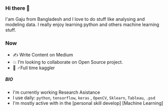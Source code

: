 ### Hi there 👋

I'am Gaju from Bangladesh and I love to do stuff like analysing and modeling data. I really enjoy learning python and others machine learning stuff.

### Now

- ✍️ Write Content on Medium
- :boom: I’m looking to collaborate on Open Source project.
- 💂‍ ♂️Full time kaggler

##### BIO

- I'm currently working Research Asistance
- I use daily: `python`, `tensorflow`, `keras` , `OpenCV`, `Sklearn`, `Tableau`, `.psd`
- I'm mostly active with in the [personal skill develop]  [Machine Learning]



